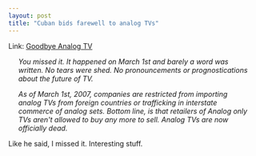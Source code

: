 ```yaml
---
layout: post
title: "Cuban bids farewell to analog TVs"
---
```


<p>Link: <a href="http://www.blogmaverick.com/2007/03/15/goodbye-analog-tv/" target="_blank">Goodbye Analog TV</a></p>
  
<div style="margin-left: 20px;margin-right: 20px;">
<p><em>You missed it. It happened on March 1st and barely a word was written. No tears were shed. No pronouncements or prognostications about the future of TV. </em></p>
  
<p><em>As of March 1st, 2007, companies are restricted from importing analog TVs from foreign countries or trafficking in interstate commerce of analog sets. Bottom line, is that retailers of Analog only TVs aren't allowed to buy any more to sell. Analog TVs are now officially dead.</em></p>
  </div>  
<p>Like he said, I missed it.  Interesting stuff.</p>
 
